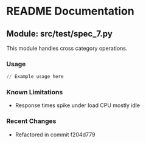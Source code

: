 # README Documentation

## Module: src/test/spec_7.py

This module handles cross category operations.

### Usage

```python
// Example usage here
```

### Known Limitations

- Response times spike under load CPU mostly idle

### Recent Changes

- Refactored in commit f204d779
